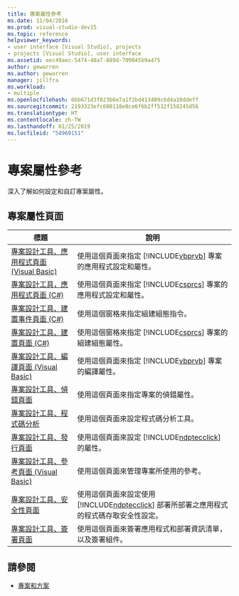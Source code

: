 ```yaml
---
title: 專案屬性參考
ms.date: 11/04/2016
ms.prod: visual-studio-dev15
ms.topic: reference
helpviewer_keywords:
- user interface [Visual Studio], projects
- projects [Visual Studio], user interface
ms.assetid: eec49aec-5474-48a7-889d-709045b9a475
author: gewarren
ms.author: gewarren
manager: jillfra
ms.workload:
- multiple
ms.openlocfilehash: 6bb671d3f023b6e7a1f2bd413409c6d4a10ddeff
ms.sourcegitcommit: 2193323efc608118e0ce6f6b2ff532f158245d56
ms.translationtype: HT
ms.contentlocale: zh-TW
ms.lasthandoff: 01/25/2019
ms.locfileid: "54969151"
---
```

# <a name="project-properties-reference"></a>專案屬性參考
深入了解如何設定和自訂專案屬性。

## <a name="project-properties-pages"></a>專案屬性頁面

| 標題 | 說明 |
| - | - |
| [專案設計工具、應用程式頁面 (Visual Basic)](../../ide/reference/application-page-project-designer-visual-basic.md) | 使用這個頁面來指定 [!INCLUDE[vbprvb](../../code-quality/includes/vbprvb_md.md)] 專案的應用程式設定和屬性。 |
| [專案設計工具，應用程式頁面 (C#)](../../ide/reference/application-page-project-designer-csharp.md) | 使用這個頁面來指定 [!INCLUDE[csprcs](../../data-tools/includes/csprcs_md.md)] 專案的應用程式設定和屬性。 |
| [專案設計工具、建置事件頁面 (C#)](../../ide/reference/build-events-page-project-designer-csharp.md) | 使用這個窗格來指定組建組態指令。 |
| [專案設計工具、建置頁面 (C#)](../../ide/reference/build-page-project-designer-csharp.md) | 使用這個窗格來指定 [!INCLUDE[csprcs](../../data-tools/includes/csprcs_md.md)] 專案的組建組態屬性。 |
| [專案設計工具、編譯頁面 (Visual Basic)](../../ide/reference/compile-page-project-designer-visual-basic.md) | 使用這個頁面來指定 [!INCLUDE[vbprvb](../../code-quality/includes/vbprvb_md.md)] 專案的編譯屬性。 |
| [專案設計工具、偵錯頁面](../../ide/reference/debug-page-project-designer.md) | 使用這個頁面來指定專案的偵錯屬性。 |
| [專案設計工具、程式碼分析](../../ide/reference/code-analysis-project-designer.md) | 使用這個頁面來設定程式碼分析工具。 |
| [專案設計工具、發行頁面](../../ide/reference/publish-page-project-designer.md) | 使用這個頁面來設定 [!INCLUDE[ndptecclick](../../deployment/includes/ndptecclick_md.md)] 的屬性。 |
| [專案設計工具、參考頁面 (Visual Basic)](../../ide/reference/references-page-project-designer-visual-basic.md) | 使用這個頁面來管理專案所使用的參考。 |
| [專案設計工具、安全性頁面](../../ide/reference/security-page-project-designer.md) | 使用這個頁面來設定使用 [!INCLUDE[ndptecclick](../../deployment/includes/ndptecclick_md.md)] 部署所部署之應用程式的程式碼存取安全性設定。 |
| [專案設計工具、簽署頁面](../../ide/reference/signing-page-project-designer.md) | 使用這個頁面來簽署應用程式和部署資訊清單，以及簽署組件。 |

## <a name="see-also"></a>請參閱

- [專案和方案](../../ide/solutions-and-projects-in-visual-studio.md)
